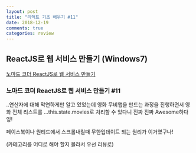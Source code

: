 ```yaml
---
layout: post
title: "리액트 기초 배우기 #11"
date: 2018-12-19
comments: true
categories: review
---
```


## ReactJS로 웹 서비스 만들기 (Windows7)

[노마드 코더 ReactJS로 웹 서비스 만들기](https://academy.nomadcoders.co/courses/enrolled/216871)

### 노마드 코더 ReactJS로 웹 서비스 만들기 #11

..연산자에 대해 막연하게만 알고 있었는데 영화 무비앱을 만드는 과정을
진행하면서 영화 전체 리스트를 ...this.state.movies로
처리할 수 있다니 진짜 진짜 Awesome하다잉!

페이스북이나 원티드에서 스크롤내릴때 무한업데이트 되는 원리가 이거였구나!

(카테고리를 어디로 해야 할지 몰라서 우선 리뷰로)
